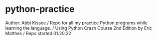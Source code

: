 # python-practice

Author: Abbi Kissee /
Repo for all my practice Python programs while learning the language. /
Using Python Crash Course 2nd Edition by Eric Matthes /
Repo started 01.20.22
